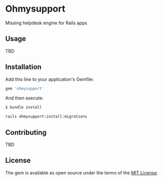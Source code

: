 # Ohmysupport

Missing helpdesk engine for Rails apps

## Usage
TBD

## Installation
Add this line to your application's Gemfile:

```ruby
gem 'ohmysupport'
```

And then execute:
```bash
$ bundle install
```

```bash
rails ohmysupport:install:migrations
```

## Contributing
TBD

## License
The gem is available as open source under the terms of the [MIT License](https://opensource.org/licenses/MIT).
